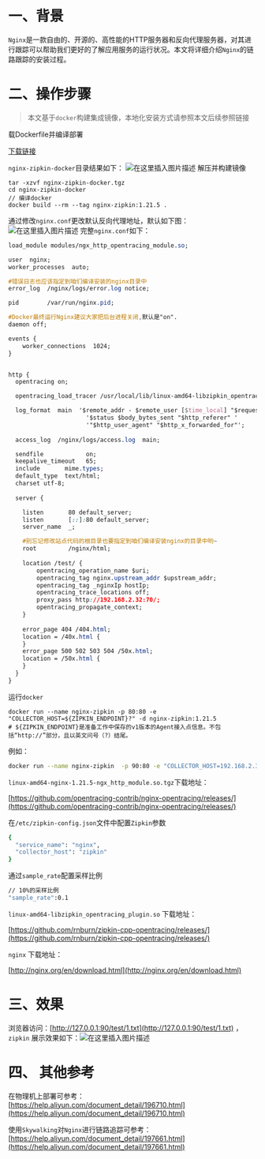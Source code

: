 # 一、背景
`Nginx`是一款自由的、开源的、高性能的HTTP服务器和反向代理服务器，对其进行跟踪可以帮助我们更好的了解应用服务的运行状况。本文将详细介绍`Nginx`的链路跟踪的安装过程。

# 二、操作步骤
> 本文基于`docker`构建集成镜像，本地化安装方式请参照本文后续参照链接

载Dockerfile并编译部署

[下载链接](https://download.csdn.net/download/ctwy291314/74884722)

`nginx-zipkin-docker`目录结果如下：
![在这里插入图片描述](https://img-blog.csdnimg.cn/bade14b3d353400a945c7141462e5626.png?x-oss-process=image/watermark,type_d3F5LXplbmhlaQ,shadow_50,text_Q1NETiBAZ21IYXBweQ==,size_20,color_FFFFFF,t_70,g_se,x_16)
解压并构建镜像
```shell
tar -xzvf nginx-zipkin-docker.tgz
cd nginx-zipkin-docker
// 编译docker
docker build --rm --tag nginx-zipkin:1.21.5 .
```
通过修改`nginx.conf`更改默认反向代理地址，默认如下图：
![在这里插入图片描述](https://img-blog.csdnimg.cn/37ec2cf1c0a543dc934c2fca0c2daa82.png)
完整`nginx.conf`如下：

```css
load_module modules/ngx_http_opentracing_module.so;

user  nginx;
worker_processes  auto;

#错误日志也应该指定到咱们编译安装的nginx目录中
error_log  /nginx/logs/error.log notice;

pid        /var/run/nginx.pid;

#Docker最终运行Nginx建议大家把后台进程关闭,默认是"on".
daemon off;

events {
    worker_connections  1024;
}


http {
  opentracing on;

  opentracing_load_tracer /usr/local/lib/linux-amd64-libzipkin_opentracing_plugin.so /etc/zipkin-config.json;

  log_format  main  '$remote_addr - $remote_user [$time_local] "$request" '
                      '$status $body_bytes_sent "$http_referer" '
                      '"$http_user_agent" "$http_x_forwarded_for"';
					  
  access_log  /nginx/logs/access.log  main;

  sendfile            on;
  keepalive_timeout   65;
  include       mime.types;
  default_type  text/html;
  charset utf-8;
	
  server {

    listen       80 default_server;
    listen       [::]:80 default_server;
    server_name  _;

    #别忘记修改站点代码的根目录也要指定到咱们编译安装nginx的目录中哟~
	root         /nginx/html;
	
	location /test/ {
		opentracing_operation_name $uri;
		opentracing_tag nginx.upstream_addr $upstream_addr;
		opentracing_tag _nginxIp hostIp;
		opentracing_trace_locations off;
		proxy_pass http://192.168.2.32:70/;
		opentracing_propagate_context;
	}
	
	error_page 404 /404.html;             
	location = /40x.html {
	}
	error_page 500 502 503 504 /50x.html;
	location = /50x.html {
	}
  }
}

```

运行`docker`

```shell
docker run --name nginx-zipkin -p 80:80 -e "COLLECTOR_HOST=${ZIPKIN_ENDPOINT}?" -d nginx-zipkin:1.21.5
# ${ZIPKIN_ENDPOINT}是准备工作中保存的v1版本的Agent接入点信息。不包括“http://”部分，且以英文问号（?）结尾。
```

例如：

```bash
docker run --name nginx-zipkin  -p 90:80 -e "COLLECTOR_HOST=192.168.2.32:9411/api/v1/spans?" -d nginx-zipkin:1.21.5
```
`linux-amd64-nginx-1.21.5-ngx_http_module.so.tgz`下载地址：

[https://github.com/opentracing-contrib/nginx-opentracing/releases/](https://github.com/opentracing-contrib/nginx-opentracing/releases/)

在`/etc/zipkin-config.json`文件中配置`Zipkin`参数

```bash
{
  "service_name": "nginx",
  "collector_host": "zipkin"
}
```
通过`sample_rate`配置采样比例

```bash
// 10%的采样比例
"sample_rate":0.1
```
`linux-amd64-libzipkin_opentracing_plugin.so` 下载地址：

[https://github.com/rnburn/zipkin-cpp-opentracing/releases/](https://github.com/rnburn/zipkin-cpp-opentracing/releases/)

`nginx` 下载地址：

[http://nginx.org/en/download.html](http://nginx.org/en/download.html)

# 三、效果

浏览器访问：[http://127.0.0.1:90/test/1.txt](http://127.0.0.1:90/test/1.txt) ，`zipkin` 展示效果如下：![在这里插入图片描述](https://img-blog.csdnimg.cn/958be43490a54c2baa8c20c10de4f09c.png?x-oss-process=image/watermark,type_d3F5LXplbmhlaQ,shadow_50,text_Q1NETiBAZ21IYXBweQ==,size_20,color_FFFFFF,t_70,g_se,x_16)
# 四、 其他参考
在物理机上部署可参考：[https://help.aliyun.com/document_detail/196710.html](https://help.aliyun.com/document_detail/196710.html)

使用`Skywalking`对`Nginx`进行链路追踪可参考：[https://help.aliyun.com/document_detail/197661.html](https://help.aliyun.com/document_detail/197661.html)
